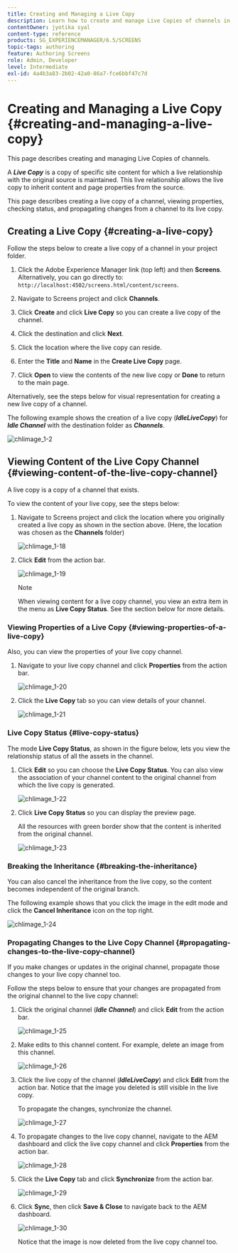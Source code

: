 ```yaml
---
title: Creating and Managing a Live Copy
description: Learn how to create and manage Live Copies of channels in AEM Screens.
contentOwner: jyotika syal
content-type: reference
products: SG_EXPERIENCEMANAGER/6.5/SCREENS
topic-tags: authoring
feature: Authoring Screens
role: Admin, Developer
level: Intermediate
exl-id: 4a4b3a83-2b02-42a0-86a7-fce6bbf47c7d
---
```

# Creating and Managing a Live Copy {#creating-and-managing-a-live-copy}

This page describes creating and managing Live Copies of channels.

A ***Live Copy*** is a copy of specific site content for which a live relationship with the original source is maintained. This live relationship allows the live copy to inherit content and page properties from the source.

This page describes creating a live copy of a channel, viewing properties, checking status, and propagating changes from a channel to its live copy.


## Creating a Live Copy {#creating-a-live-copy}

Follow the steps below to create a live copy of a channel in your project folder.

1. Click the Adobe Experience Manager link (top left) and then **Screens**. Alternatively, you can go directly to: `http://localhost:4502/screens.html/content/screens`.

1. Navigate to Screens project and click **Channels**.
1. Click **Create** and click **Live Copy** so you can create a live copy of the channel.
1. Click the destination and click **Next**.
1. Click the location where the live copy can reside.
1. Enter the **Title** and **Name** in the **Create Live Copy** page.

1. Click **Open** to view the contents of the new live copy or **Done** to return to the main page.

Alternatively, see the steps below for visual representation for creating a new live copy of a channel.

The following example shows the creation of a live copy (***IdleLiveCopy***) for ***Idle Channel*** with the destination folder as ***Channels***.

![chlimage_1-2](assets/chlimage_1-2.gif)

## Viewing Content of the Live Copy Channel {#viewing-content-of-the-live-copy-channel}

A live copy is a copy of a channel that exists.

To view the content of your live copy, see the steps below:

1. Navigate to Screens project and click the location where you originally created a live copy as shown in the section above. (Here, the location was chosen as the **Channels** folder)

   ![chlimage_1-18](assets/chlimage_1-18.png)

1. Click **Edit** from the action bar.

   ![chlimage_1-19](assets/chlimage_1-19.png)

   >[!NOTE]
   >
   >When viewing content for a live copy channel, you view an extra item in the menu as **Live Copy Status**. See the section below for more details.

### Viewing Properties of a Live Copy {#viewing-properties-of-a-live-copy}

Also, you can view the properties of your live copy channel.

1. Navigate to your live copy channel and click **Properties** from the action bar.

   ![chlimage_1-20](assets/chlimage_1-20.png)

1. Click the **Live Copy** tab so you can view details of your channel.

   ![chlimage_1-21](assets/chlimage_1-21.png)

### Live Copy Status {#live-copy-status}

The mode **Live Copy Status**, as shown in the figure below, lets you view the relationship status of all the assets in the channel.

1. Click **Edit** so you can choose the **Live Copy Status**. You can also view the association of your channel content to the original channel from which the live copy is generated.

   ![chlimage_1-22](assets/chlimage_1-22.png)

1. Click **Live Copy Status** so you can display the preview page.

   All the resources with green border show that the content is inherited from the original channel.

   ![chlimage_1-23](assets/chlimage_1-23.png)

### Breaking the Inheritance {#breaking-the-inheritance}

You can also cancel the inheritance from the live copy, so the content becomes independent of the original branch.

The following example shows that you click the image in the edit mode and click the **Cancel Inheritance** icon on the top right.

![chlimage_1-24](assets/chlimage_1-24.png)

### Propagating Changes to the Live Copy Channel {#propagating-changes-to-the-live-copy-channel}

If you make changes or updates in the original channel, propagate those changes to your live copy channel too.

Follow the steps below to ensure that your changes are propagated from the original channel to the live copy channel:

1. Click the original channel (***Idle Channel***) and click **Edit** from the action bar.

   ![chlimage_1-25](assets/chlimage_1-25.png)

1. Make edits to this channel content. For example, delete an image from this channel.

   ![chlimage_1-26](assets/chlimage_1-26.png)

1. Click the live copy of the channel (***IdleLiveCopy***) and click **Edit** from the action bar. Notice that the image you deleted is still visible in the live copy.

   To propagate the changes, synchronize the channel.

   ![chlimage_1-27](assets/chlimage_1-27.png)

1. To propagate changes to the live copy channel, navigate to the AEM dashboard and click the live copy channel and click **Properties** from the action bar.

   ![chlimage_1-28](assets/chlimage_1-28.png)

1. Click the **Live Copy** tab and click **Synchronize** from the action bar.

   ![chlimage_1-29](assets/chlimage_1-29.png)

1. Click **Sync**, then click **Save & Close** to navigate back to the AEM dashboard.

   ![chlimage_1-30](assets/chlimage_1-30.png)

   Notice that the image is now deleted from the live copy channel too.
